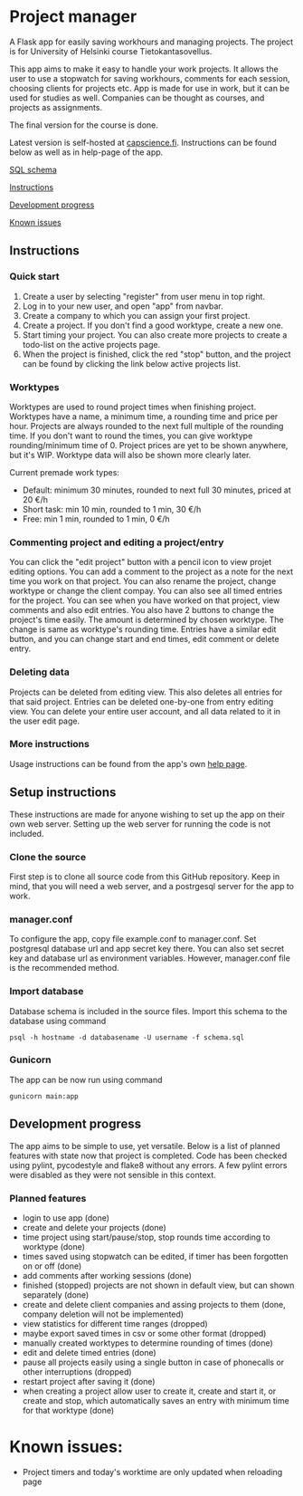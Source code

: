 # Project manager

A Flask app for easily saving workhours and managing projects. The project is for University of Helsinki course Tietokantasovellus.

This app aims to make it easy to handle your work projects. It allows the user to use a stopwatch for saving workhours, comments for each session, choosing clients for projects etc. App is made for use in work, but it can be used for studies as well. Companies can be thought as courses, and projects as assignments.

The final version for the course is done.

Latest version is self-hosted at [capscience.fi](https://capscience.fi). Instructions can be found below as well as in help-page of the app.

[SQL schema](/schema.sql)

[Instructions](https://github.com/Capslock01/project-manager#instructions)

[Development progress](https://github.com/Capslock01/project-manager#development-progress)

[Known issues](https://github.com/Capslock01/project-manager#known-issues)

## Instructions

### Quick start

1. Create a user by selecting "register" from user menu in top right.
2. Log in to your new user, and open "app" from navbar.
3. Create a company to which you can assign your first project.
4. Create a project. If you don't find a good worktype, create a new one.
5. Start timing your project. You can also create more projects to create a todo-list on the active projects page.
6. When the project is finished, click the red "stop" button, and the project can be found by clicking the link below active projects list.

### Worktypes

Worktypes are used to round project times when finishing project. Worktypes have a name, a minimum time, a rounding time and price per hour. Projects are always rounded to the next full multiple of the rounding time. If you don't want to round the times, you can give worktype rounding/minimum time of 0. Project prices are yet to be shown anywhere, but it's WIP. Worktype data will also be shown more clearly later.

Current premade work types:
- Default: minimum 30 minutes, rounded to next full 30 minutes, priced at 20 €/h
- Short task: min 10 min, rounded to 1 min, 30 €/h
- Free: min 1 min, rounded to 1 min, 0 €/h

### Commenting project and editing a project/entry

You can click the "edit project" button with a pencil icon to view projet editing options. You can add a comment to the project as a note for the next time you work on that project. You can also rename the project, change worktype or change the client compay. You can also see all timed entries for the project. You can see when you have worked on that project, view comments and also edit entries. You also have 2 buttons to change the project's time easily. The amount is determined by chosen worktype. The change is same as worktype's rounding time. Entries have a similar edit button, and you can change start and end times, edit comment or delete entry.

### Deleting data

Projects can be deleted from editing view. This also deletes all entries for that said project. Entries can be deleted one-by-one from entry editing view. You can delete your entire user account, and all data related to it in the user edit page.

### More instructions

Usage instructions can be found from the app's own [help page](https://tsoha-project-manager.herokuapp.com/help).

## Setup instructions

These instructions are made for anyone wishing to set up the app on their own web server. Setting up the web server for running the code is not included.

### Clone the source

First step is to clone all source code from this GitHub repository. Keep in mind, that you will need a web server, and a postrgesql server for the app to work.

### manager.conf

To configure the app, copy file example.conf to manager.conf. Set postgresql database url and app secret key there. You can also set secret key and database url as environment variables. However, manager.conf file is the recommended method.

### Import database

Database schema is included in the source files. Import this schema to the database using command
```
psql -h hostname -d databasename -U username -f schema.sql
```

### Gunicorn

The app can be now run using command
```
gunicorn main:app
```

## Development progress

The app aims to be simple to use, yet versatile. Below is a list of planned features with state now that project is completed. Code has been checked using pylint, pycodestyle and flake8 without any errors. A few pylint errors were disabled as they were not sensible in this context.

### Planned features

- login to use app (done)
- create and delete your projects (done)
- time project using start/pause/stop, stop rounds time according to worktype (done)
- times saved using stopwatch can be edited, if timer has been forgotten on or off (done)
- add comments after working sessions (done)
- finished (stopped) projects are not shown in default view, but can shown separately (done)
- create and delete client companies and assing projects to them (done, company deletion will not be implemented)
- view statistics for different time ranges (dropped)
- maybe export saved times in csv or some other format (dropped)
- manually created worktypes to determine rounding of times (done)
- edit and delete timed entries (done)
- pause all projects easily using a single button in case of phonecalls or other interruptions (dropped)
- restart project after saving it (done)
- when creating a project allow user to create it, create and start it, or create and stop, which automatically saves an entry with minimum time for that worktype (done)

# Known issues:

- Project timers and today's worktime are only updated when reloading page
